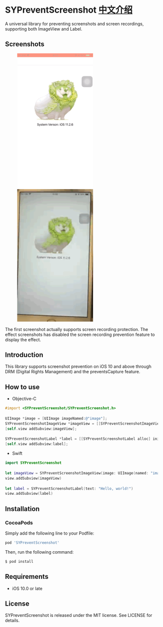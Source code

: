 SYPreventScreenshot [中文介绍](https://github.com/SyNvNX/SYPreventScreenshot/blob/main/README_CN.md)
============

A universal library for preventing screenshots and screen recordings, supporting both ImageView and Label.

## Screenshots

<figure> 
	<img src="./Screenshots/gif.gif" width="250" />
	<img src="./Screenshots/gif_detal.gif" width="250" />
</figure>

The first screenshot actually supports screen recording protection. The effect screenshots has disabled the screen recording prevention feature to display the effect.


## Introduction

This library supports screenshot prevention on iOS 10 and above through DRM (Digital Rights Management) and the preventsCapture feature.

## How to use

* Objective-C

```objective-c
#import <SYPreventScreenshot/SYPreventScreenshot.h>

UIImage *image = [UIImage imageNamed:@"image"];
SYPreventScreenshotImageView *imageView = [[SYPreventScreenshotImageView alloc] initWithImage:image];
[self.view addSubview:imageView];
    
SYPreventScreenshotLabel *label = [[SYPreventScreenshotLabel alloc] initWithText:@"Hello, world!"];
[self.view addSubview:label];
```

* Swift

```swift
import SYPreventScreenshot

let imageView = SYPreventScreenshotImageView(image: UIImage(named: "image"))
view.addSubview(imageView)
    
let label = SYPreventScreenshotLabel(text: "Hello, world!")
view.addSubview(label)
```


## Installation

### CocoaPods

Simply add the following line to your Podfile:

```ruby
pod 'SYPreventScreenshot'
```

Then, run the following command:

```bash
$ pod install
```

## Requirements

- iOS 10.0 or late


## License

SYPreventScreenshot is released under the MIT license. See LICENSE for details.
